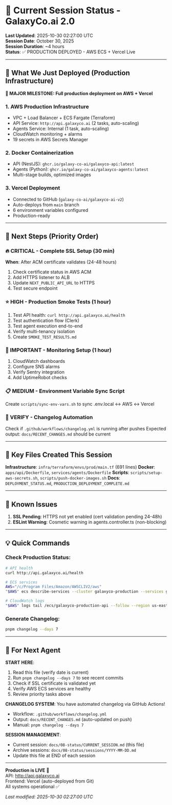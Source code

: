 # 🔄 Current Session Status - GalaxyCo.ai 2.0

**Last Updated**: 2025-10-30 02:27:00 UTC  
**Session Date**: October 30, 2025  
**Session Duration**: ~4 hours  
**Status**: ✅ PRODUCTION DEPLOYED - AWS ECS + Vercel Live

---

## 📍 What We Just Deployed (Production Infrastructure)

**🎯 MAJOR MILESTONE: Full production deployment on AWS + Vercel**

### 1. AWS Production Infrastructure

- VPC + Load Balancer + ECS Fargate (Terraform)
- API Service: `http://api.galaxyco.ai` (2 tasks, auto-scaling)
- Agents Service: Internal (1 task, auto-scaling)
- CloudWatch monitoring + alarms
- 19 secrets in AWS Secrets Manager

### 2. Docker Containerization

- API (NestJS): `ghcr.io/galaxy-co-ai/galaxyco-api:latest`
- Agents (Python): `ghcr.io/galaxy-co-ai/galaxyco-agents:latest`
- Multi-stage builds, optimized images

### 3. Vercel Deployment

- Connected to GitHub (`galaxy-co-ai/galaxyco-ai-v2`)
- Auto-deploys from `main` branch
- 6 environment variables configured
- Production-ready

---

## 🚀 Next Steps (Priority Order)

### 🔥 CRITICAL - Complete SSL Setup (30 min)

**When**: After ACM certificate validates (24-48 hours)

1. Check certificate status in AWS ACM
2. Add HTTPS listener to ALB
3. Update `NEXT_PUBLIC_API_URL` to HTTPS
4. Test secure endpoint

### ⭐ HIGH - Production Smoke Tests (1 hour)

1. Test API health: `curl http://api.galaxyco.ai/health`
2. Test authentication flow (Clerk)
3. Test agent execution end-to-end
4. Verify multi-tenancy isolation
5. Create `SMOKE_TEST_RESULTS.md`

### 🎯 IMPORTANT - Monitoring Setup (1 hour)

1. CloudWatch dashboards
2. Configure SNS alarms
3. Verify Sentry integration
4. Add UptimeRobot checks

### 📋 MEDIUM - Environment Variable Sync Script

Create `scripts/sync-env-vars.sh` to sync .env.local ↔ AWS ↔ Vercel

### 🔄 VERIFY - Changelog Automation

Check if `.github/workflows/changelog.yml` is running after pushes
Expected output: `docs/RECENT_CHANGES.md` should be current

---

## 📁 Key Files Created This Session

**Infrastructure**: `infra/terraform/envs/prod/main.tf` (691 lines)
**Docker**: `apps/api/Dockerfile`, `services/agents/Dockerfile`
**Scripts**: `scripts/setup-aws-secrets.sh`, `scripts/push-docker-images.sh`
**Docs**: `DEPLOYMENT_STATUS.md`, `PRODUCTION_DEPLOYMENT_COMPLETE.md`

---

## 🐛 Known Issues

1. **SSL Pending**: HTTPS not yet enabled (cert validation pending 24-48h)
2. **ESLint Warning**: Cosmetic warning in agents.controller.ts (non-blocking)

---

## 💡 Quick Commands

### Check Production Status:

```bash
# API health
curl http://api.galaxyco.ai/health

# ECS services
AWS="/c/Program Files/Amazon/AWSCLIV2/aws"
"$AWS" ecs describe-services --cluster galaxyco-production --services galaxyco-production-api --region us-east-1

# CloudWatch logs
"$AWS" logs tail /ecs/galaxyco-production-api --follow --region us-east-1
```

### Generate Changelog:

```bash
pnpm changelog --days 7
```

---

## 📝 For Next Agent

**START HERE**:

1. Read this file (verify date is current)
2. Run `pnpm changelog --days 7` to see recent commits
3. Check if SSL certificate is validated yet
4. Verify AWS ECS services are healthy
5. Review priority tasks above

**CHANGELOG SYSTEM**: You have automated changelog via GitHub Actions!

- Workflow: `.github/workflows/changelog.yml`
- Output: `docs/RECENT_CHANGES.md` (auto-updated on push)
- Manual: `pnpm changelog --days 7`

**SESSION MANAGEMENT**:

- Current session: `docs/08-status/CURRENT_SESSION.md` (this file)
- Archive sessions: `docs/08-status/sessions/YYYY-MM-DD.md`
- Update this file at END of each session

---

**Production is LIVE** 🚀  
API: http://api.galaxyco.ai  
Frontend: Vercel (auto-deployed from Git)  
All systems operational ✅

_Last modified: 2025-10-30 02:27:00 UTC_
